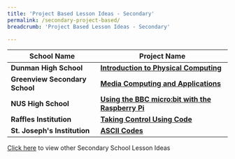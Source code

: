 ```yaml
---
title: 'Project Based Lesson Ideas - Secondary'
permalink: /secondary-project-based/
breadcrumb: 'Project Based Lesson Ideas - Secondary'

---
```



| School Name | Project Name |
|--|--|
| **Dunman High School** | **[Introduction to Physical Computing](/dunman-high-introduction-to-physical-computing/)** |
| **Greenview Secondary School** | **[Media Computing and Applications](/greenview-secondary-media-computing-and-applications/)** |
| **NUS High School** | **[Using the BBC micro:bit with the Raspberry Pi](/nus-high-using-the-bbc-microbit-with-the-raspberry-pi/)** |
| **Raffles Institution** | **[Taking Control Using Code](/raffles-institution-taking-control-using-code/)** |
| **St. Joseph's Institution** | **[ASCII Codes](/st-josephs-institution-ascii-codes/)** |

[Click here](/in-schools/digital-maker/lesson-ideas-secondary/) to view other Secondary School Lesson Ideas
